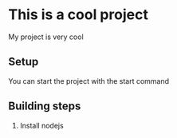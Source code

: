 # This is a cool project

My project is very cool

## Setup

You can start the project with the start command 

## Building steps

1. Install nodejs